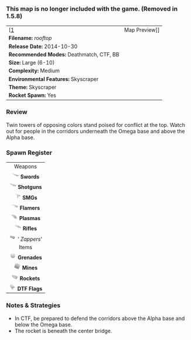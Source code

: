 ### This map is no longer included with the game. (Removed in 1.5.8)

|                                                          |                    |
|----------------------------------------------------------|--------------------|
| \[[1](File:Rooftop.png%7Cthumb%7Ccenter)|Map Preview\]\] | **Author: FaTony** |
| **Filename:** *rooftop*                                  |
| **Release Date:** 2014-10-30                             |
| **Recommended Modes:** Deathmatch, CTF, BB               |
| **Size:** Large (6-10)                                   |
| **Complexity:** Medium                                   |
| **Environmental Features:** Skyscraper                   |
| **Theme:** Skyscraper                                    |
| **Rocket Spawn:** Yes                                    |

### Review

Twin towers of opposing colors stand poised for conflict at the top. Watch out for people in the corridors underneath the Omega base and above the Alpha base.

### Spawn Register

|                                                                                                         |
|:-------------------------------------------------------------------------------------------------------:|
|                                                 Weapons                                                 |
|           <img src="Sword.png" title="fig:Sword.png" alt="Sword.png" width="20" /> **Swords**           |
|       <img src="Shotgun.png" title="fig:Shotgun.png" alt="Shotgun.png" width="20" /> **Shotguns**       |
|               <img src="Smg.png" title="fig:Smg.png" alt="Smg.png" width="20" /> **SMGs**               |
|         <img src="Flamer.png" title="fig:Flamer.png" alt="Flamer.png" width="20" /> **Flamers**         |
|         <img src="Plasma.png" title="fig:Plasma.png" alt="Plasma.png" width="20" /> **Plasmas**         |
|           <img src="Rifle.png" title="fig:Rifle.png" alt="Rifle.png" width="20" /> **Rifles**           |
| <img src="Zapper_grey.png" title="fig:Zapper_grey.png" alt="Zapper_grey.png" width="20" /> *' Zappers*' |
|                                                  Items                                                  |
|       <img src="Grenade.png" title="fig:Grenade.png" alt="Grenade.png" width="20" /> **Grenades**       |
|             <img src="Mine.png" title="fig:Mine.png" alt="Mine.png" width="20" /> **Mines**             |
|         <img src="Rocket.png" title="fig:Rocket.png" alt="Rocket.png" width="20" /> **Rockets**         |
|           <img src="Flag.png" title="fig:Flag.png" alt="Flag.png" width="20" /> **DTF Flags**           |

### Notes & Strategies

-   In CTF, be prepared to defend the corridors above the Alpha base and below the Omega base.
-   The rocket is beneath the center bridge.

